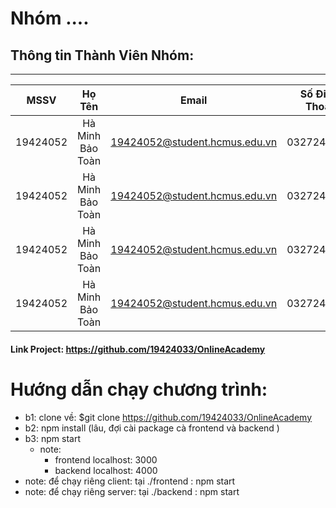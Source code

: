 # Nhóm ....

## Thông tin Thành Viên Nhóm:
---

| MSSV       | Họ Tên           | Email                         | Số Điện Thoại   |
| :---------:|:----------------:| :----------------------------:|:---------------:|
| 19424052   | Hà Minh Bảo Toàn | 19424052@student.hcmus.edu.vn | 0327247666      |
| 19424052   | Hà Minh Bảo Toàn | 19424052@student.hcmus.edu.vn | 0327247666      |
| 19424052   | Hà Minh Bảo Toàn | 19424052@student.hcmus.edu.vn | 0327247666      |
| 19424052   | Hà Minh Bảo Toàn | 19424052@student.hcmus.edu.vn | 0327247666      |


#### Link Project: https://github.com/19424033/OnlineAcademy


# Hướng dẫn chạy chương trình:
- b1: clone về: $git clone https://github.com/19424033/OnlineAcademy
- b2: npm install (lâu, đợi cài package cà frontend và backend )
- b3: npm start 
   - note: 
      - frontend localhost: 3000
      - backend localhost: 4000
- note: để chạy riêng client: tại ./frontend : npm start
- note: để chạy riêng server: tại ./backend : npm start

